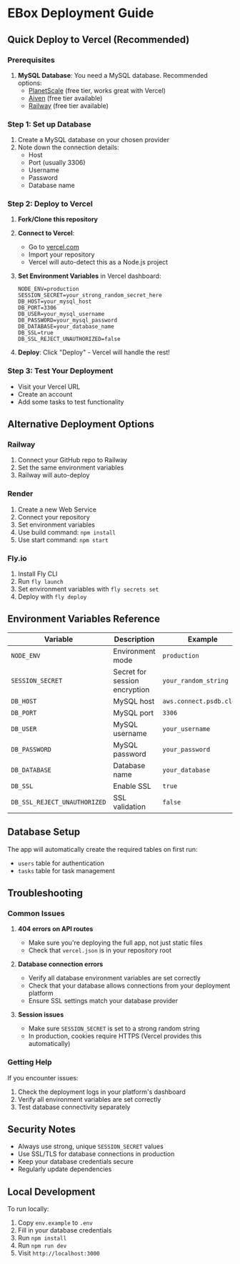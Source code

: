 # EBox Deployment Guide

## Quick Deploy to Vercel (Recommended)

### Prerequisites
1. **MySQL Database**: You need a MySQL database. Recommended options:
   - [PlanetScale](https://planetscale.com) (free tier, works great with Vercel)
   - [Aiven](https://aiven.io) (free tier available)
   - [Railway](https://railway.app) (free tier available)

### Step 1: Set up Database
1. Create a MySQL database on your chosen provider
2. Note down the connection details:
   - Host
   - Port (usually 3306)
   - Username
   - Password
   - Database name

### Step 2: Deploy to Vercel
1. **Fork/Clone this repository**
2. **Connect to Vercel**:
   - Go to [vercel.com](https://vercel.com)
   - Import your repository
   - Vercel will auto-detect this as a Node.js project

3. **Set Environment Variables** in Vercel dashboard:
   ```
   NODE_ENV=production
   SESSION_SECRET=your_strong_random_secret_here
   DB_HOST=your_mysql_host
   DB_PORT=3306
   DB_USER=your_mysql_username
   DB_PASSWORD=your_mysql_password
   DB_DATABASE=your_database_name
   DB_SSL=true
   DB_SSL_REJECT_UNAUTHORIZED=false
   ```

4. **Deploy**: Click "Deploy" - Vercel will handle the rest!

### Step 3: Test Your Deployment
- Visit your Vercel URL
- Create an account
- Add some tasks to test functionality

## Alternative Deployment Options

### Railway
1. Connect your GitHub repo to Railway
2. Set the same environment variables
3. Railway will auto-deploy

### Render
1. Create a new Web Service
2. Connect your repository
3. Set environment variables
4. Use build command: `npm install`
5. Use start command: `npm start`

### Fly.io
1. Install Fly CLI
2. Run `fly launch`
3. Set environment variables with `fly secrets set`
4. Deploy with `fly deploy`

## Environment Variables Reference

| Variable | Description | Example |
|----------|-------------|---------|
| `NODE_ENV` | Environment mode | `production` |
| `SESSION_SECRET` | Secret for session encryption | `your_random_string` |
| `DB_HOST` | MySQL host | `aws.connect.psdb.cloud` |
| `DB_PORT` | MySQL port | `3306` |
| `DB_USER` | MySQL username | `your_username` |
| `DB_PASSWORD` | MySQL password | `your_password` |
| `DB_DATABASE` | Database name | `your_database` |
| `DB_SSL` | Enable SSL | `true` |
| `DB_SSL_REJECT_UNAUTHORIZED` | SSL validation | `false` |

## Database Setup

The app will automatically create the required tables on first run:
- `users` table for authentication
- `tasks` table for task management

## Troubleshooting

### Common Issues

1. **404 errors on API routes**
   - Make sure you're deploying the full app, not just static files
   - Check that `vercel.json` is in your repository root

2. **Database connection errors**
   - Verify all database environment variables are set correctly
   - Check that your database allows connections from your deployment platform
   - Ensure SSL settings match your database provider

3. **Session issues**
   - Make sure `SESSION_SECRET` is set to a strong random string
   - In production, cookies require HTTPS (Vercel provides this automatically)

### Getting Help

If you encounter issues:
1. Check the deployment logs in your platform's dashboard
2. Verify all environment variables are set correctly
3. Test database connectivity separately

## Security Notes

- Always use strong, unique `SESSION_SECRET` values
- Use SSL/TLS for database connections in production
- Keep your database credentials secure
- Regularly update dependencies

## Local Development

To run locally:
1. Copy `env.example` to `.env`
2. Fill in your database credentials
3. Run `npm install`
4. Run `npm run dev`
5. Visit `http://localhost:3000`
